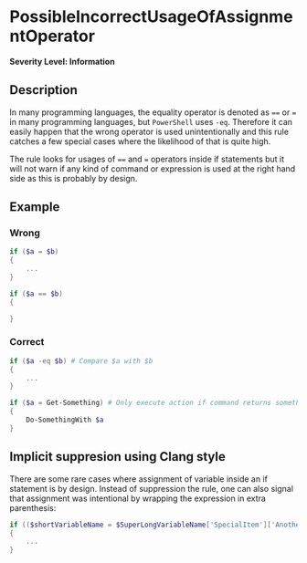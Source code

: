 # PossibleIncorrectUsageOfAssignmentOperator

**Severity Level: Information**

## Description

In many programming languages, the equality operator is denoted as `==` or `=` in many programming languages, but `PowerShell` uses `-eq`. Therefore it can easily happen that the wrong operator is used unintentionally and this rule catches a few special cases where the likelihood of that is quite high.

The rule looks for usages of `==` and `=` operators inside if statements but it will not warn if any kind of command or expression is used at the right hand side as this is probably by design.

## Example

### Wrong

```` PowerShell
if ($a = $b)
{
    ...
}
````

```` PowerShell
if ($a == $b)
{

}
````

### Correct

```` PowerShell
if ($a -eq $b) # Compare $a with $b
{
    ...
}
````

```` PowerShell
if ($a = Get-Something) # Only execute action if command returns something and assign result to variable
{
    Do-SomethingWith $a
}
````

## Implicit suppresion using Clang style

There are some rare cases where assignment of variable inside an if statement is by design. Instead of suppression the rule, one can also signal that assignment was intentional by wrapping the expression in extra parenthesis:

```` powershell
if (($shortVariableName = $SuperLongVariableName['SpecialItem']['AnotherItem']))
{
    ...
}
````